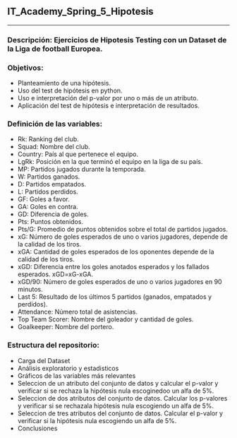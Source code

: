 ## IT_Academy_Spring_5_Hipotesis
_______________________________
### Descripción: Ejercicios de Hipotesis Testing con un Dataset de la Liga de football Europea.

### Objetivos:
* Planteamiento de una hipótesis.
* Uso del test de hipótesis en python.
* Uso e interpretación del p-valor por uno o más de un atributo.
* Aplicación del test de hipótesis e interpretación de resultados.

### Definición de las variables:
* Rk: Ranking del club.
* Squad: Nombre del club.
* Country: País al que pertenece el equipo.
* LgRk: Posición en la que terminó el equipo en la liga de su país.
* MP: Partidos jugados durante la temporada.
* W: Partidos ganados.
* D: Partidos empatados.
* L: Partidos perdidos.
* GF: Goles a favor.
* GA: Goles en contra.
* GD: Diferencia de goles.
* Pts: Puntos obtenidos.
* Pts/G: Promedio de puntos obtenidos sobre el total de partidos jugados.
* xG: Número de goles esperados de uno o varios jugadores, depende de la calidad de los tiros.
* xGA: Cantidad de goles esperados de los oponentes depende de la calidad de los tiros.
* xGD: Diferencia entre los goles anotados esperados y los fallados esperados. xGD=xG-xGA.
* xGD/90: Número de goles esperados de uno o varios jugadores en 90 minutos.
* Last 5: Resultado de los últimos 5 partidos (ganados, empatados y perdidos).
* Attendance: Número total de asistencias.
* Top Team Scorer: Nombre del goleador y cantidad de goles.
* Goalkeeper: Nombre del portero.

### Estructura del repositorio:
* Carga del Dataset
* Análisis exploratorio y estadisticos
* Gráficos de las variables más relevantes
* Seleccion de un atributo del conjunto de datos y calcular el p-valor y verificar si se rechaza la hipótesis nula escoginedoo un alfa de 5%.
* Seleccion de dos atributos del conjunto de datos. Calcular los p-valores y verificar si se rechazala hipótesis nula escogiendo un alfa de 5%.
* Seleccion de tres atributos del conjunto de datos. Calcular el p-valor y verificar si la hipótesis nula escogiendo un alfa de 5%.
* Conclusiones
